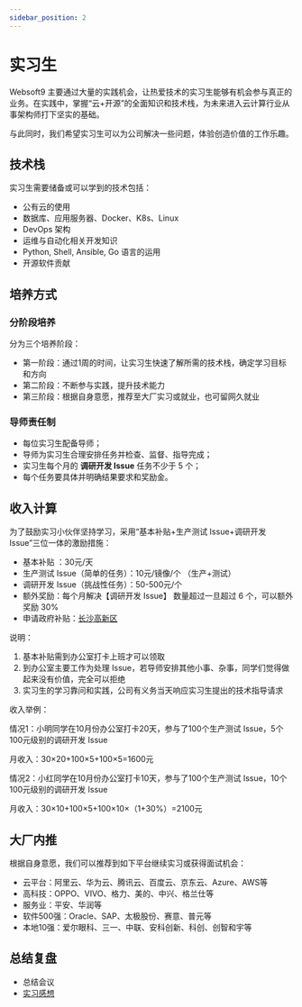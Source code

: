 ```yaml
---
sidebar_position: 2
---
```


# 实习生

Websoft9 主要通过大量的实践机会，让热爱技术的实习生能够有机会参与真正的业务。在实践中，掌握“云+开源”的全面知识和技术栈，为未来进入云计算行业从事架构师打下坚实的基础。



与此同时，我们希望实习生可以为公司解决一些问题，体验创造价值的工作乐趣。



## 技术栈



实习生需要储备或可以学到的技术包括：



- 公有云的使用
- 数据库、应用服务器、Docker、K8s、Linux
- DevOps 架构
- 运维与自动化相关开发知识
- Python, Shell, Ansible, Go 语言的运用
- 开源软件贡献



## 培养方式



### 分阶段培养



分为三个培养阶段：



- 第一阶段：通过1周的时间，让实习生快速了解所需的技术栈，确定学习目标和方向
- 第二阶段：不断参与实践，提升技术能力
- 第三阶段：根据自身意愿，推荐至大厂实习或就业，也可留网久就业



### 导师责任制



- 每位实习生配备导师；
- 导师为实习生合理安排任务并检查、监督、指导完成；
- 实习生每个月的 **调研开发 Issue** 任务不少于 5 个；
- 每个任务要具体并明确结果要求和奖励金。



## 收入计算



为了鼓励实习小伙伴坚持学习，采用“基本补贴+生产测试 Issue+调研开发 Issue”三位一体的激励措施：



- 基本补贴 ：30元/天
- 生产测试 Issue（简单的任务）：10元/镜像/个 （生产+测试）
- 调研开发 Issue（挑战性任务）：50-500元/个
- 额外奖励：每个月解决【调研开发 Issue】 数量超过一旦超过 6 个，可以额外奖励 30%
- 申请政府补贴：[长沙高新区](http://www.cshtz.cn/bstPortalWeb/ArticlesInfo?ID=1452829857695133696)



说明：



1. 基本补贴需到办公室打卡上班才可以领取
2. 到办公室主要工作为处理 Issue，若导师安排其他小事、杂事，同学们觉得做起来没有价值，完全可以拒绝
3. 实习生的学习靠问和实践，公司有义务当天响应实习生提出的技术指导请求



收入举例：



情况1：小明同学在10月份办公室打卡20天，参与了100个生产测试 Issue，5个100元级别的调研开发 Issue

月收入：30×20+100×5+100×5=1600元



情况2：小红同学在10月份办公室打卡10天，参与了100个生产测试 Issue，10个100元级别的调研开发 Issue

月收入：30×10+100×5+100×10×（1+30%）=2100元





## 大厂内推



根据自身意愿，我们可以推荐到如下平台继续实习或获得面试机会：



- 云平台：阿里云、华为云、腾讯云、百度云、京东云、Azure、AWS等
- 高科技：OPPO、VIVO、格力、美的、中兴、格兰仕等
- 服务业：平安、华润等
- 软件500强：Oracle、SAP、太极股份、赛意、普元等
- 本地10强：爱尔眼科、三一、中联、安科创新、科创、创智和宇等

## 总结复盘

* 总结会议
* [实习感想](https://github.com/websoft9op/company/issues/110)